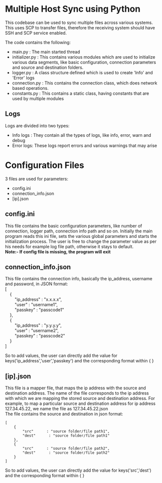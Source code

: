 # Multiple Host Sync using Python 

This codebase can be used to sync multiple files across various systems. This uses SCP to transfer files, therefore the receiving system should have SSH and SCP service enabled.

The code contains the following:
* main.py        : The main started thread
* initializer.py : This contains various modules which are used to initialize various data segments, like basic configuration, connection parameters and source and destination folders.
* logger.py      : A class structure defined which is used to create 'Info' and 'Error' logs
* connection.py  : This contains the connection class, which does network based operations.
* constants.py   : This contains a static class, having constants that are used by multiple modules

## Logs

Logs are divided into two types:

* Info logs : They contain all the types of logs, like info, error, warn and debug
* Error logs: These logs report errors and various warnings that may arise


# Configuration Files

3 files are used for parameters:
* config.ini
* connection_info.json
* [ip].json

## config.ini ##

This file contains the basic configuration parameters, like number of connection, logger path, connection info path and so on.
Initially the main program reads this ini file, sets the various global parameters and starts the initialization process.
The user is free to change the parameter value as per his needs for example log file path, otherwise it stays to default.
<br /><b>Note:- If config file is missing, the program will exit</b>

## connection_info.json

This file contains the connection info, basically the ip_address, username and password, in JSON format:
<br />[<br />
&nbsp;&nbsp;&nbsp;&nbsp;{<br />
&nbsp;&nbsp;&nbsp;&nbsp;&nbsp;&nbsp;&nbsp;&nbsp;"ip_address" : "x.x.x.x",<br />
&nbsp;&nbsp;&nbsp;&nbsp;&nbsp;&nbsp;&nbsp;&nbsp;"user" : "username1",<br />
&nbsp;&nbsp;&nbsp;&nbsp;&nbsp;&nbsp;&nbsp;&nbsp;"passkey"  : "passcode1"<br />
&nbsp;&nbsp;&nbsp;&nbsp;},<br />
&nbsp;&nbsp;&nbsp;&nbsp;{<br />
&nbsp;&nbsp;&nbsp;&nbsp;&nbsp;&nbsp;&nbsp;&nbsp;"ip_address" : "y.y.y.y",<br />
&nbsp;&nbsp;&nbsp;&nbsp;&nbsp;&nbsp;&nbsp;&nbsp;"user" : "username2",<br />
&nbsp;&nbsp;&nbsp;&nbsp;&nbsp;&nbsp;&nbsp;&nbsp;"passkey"  : "passcode2"<br />
&nbsp;&nbsp;&nbsp;&nbsp;}<br />
] <br />

So to add values, the user can directly add the value for keys('ip_address','user','passkey') and the corresponding format within { }

## [ip].json

This file is a mapper file, that maps the ip address with the source and destination address. The name of the file corresponds to the ip address with which we are mapping the stored source and destination address. For example, to map a particular source and destination address for ip address 127.34.45.22, we name the file as 127.34.45.22.json<br />
The file contains the source and destination in json format:
```json5
[
    {
        "src"      : "source folder/file path1",
        "dest"      : "source folder/file path1"
    },
    {
        "src"      : "source folder/file path2",
        "dest"      : "source folder/file path2"
    }
]
```

So to add values, the user can directly add the value for keys('src','dest') and the corresponding format within { }
